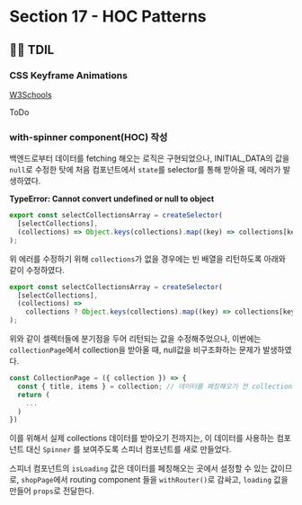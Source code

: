 # Section 17 - HOC Patterns

## :raising_hand_man: TDIL

### CSS Keyframe Animations

[W3Schools](https://www.w3schools.com/css/css3_animations.asp)

ToDo

### with-spinner component(HOC) 작성

백엔드로부터 데이터를 fetching 해오는 로직은 구현되었으나, INITIAL_DATA의 값을 `null`로 수정한 탓에 처음 컴포넌트에서 `state`를 selector를 통해 받아올 때, 에러가 발생하였다.

**TypeError: Cannot convert undefined or null to object**

```javascript
export const selectCollectionsArray = createSelector(
  [selectCollections],
  (collections) => Object.keys(collections).map((key) => collections[key])
);
```

위 에러를 수정하기 위해 `collections`가 없을 경우에는 빈 배열을 리턴하도록 아래와 같이 수정하였다.

```javascript
export const selectCollectionsArray = createSelector(
  [selectCollections],
  (collections) =>
    collections ? Object.keys(collections).map((key) => collections[key]) : []
);
```

위와 같이 셀렉터들에 분기점을 두어 리턴되는 값을 수정해주었으나, 이번에는 `collectionPage`에서 collection을 받아올 때, null값을 비구조화하는 문제가 발생하였다.

```javascript
const CollectionPage = ({ collection }) => {
  const { title, items } = collection; // 데이터를 페칭해오기 전 collection은 null이므로 에러 발생
  return (
    ...
  )
})
```

이를 위해서 실제 collections 데이터를 받아오기 전까지는, 이 데이터를 사용하는 컴포넌트 대신 `Spinner` 를 보여주도록 스피너 컴포넌트를 새로 만들었다.

스피너 컴포넌트의 `isLoading` 값은 데이터를 페칭해오는 곳에서 설정할 수 있는 값이므로, `shopPage`에서 routing component 들을 `withRouter()`로 감싸고, `loading` 값을 만들어 `props`로 전달한다.
